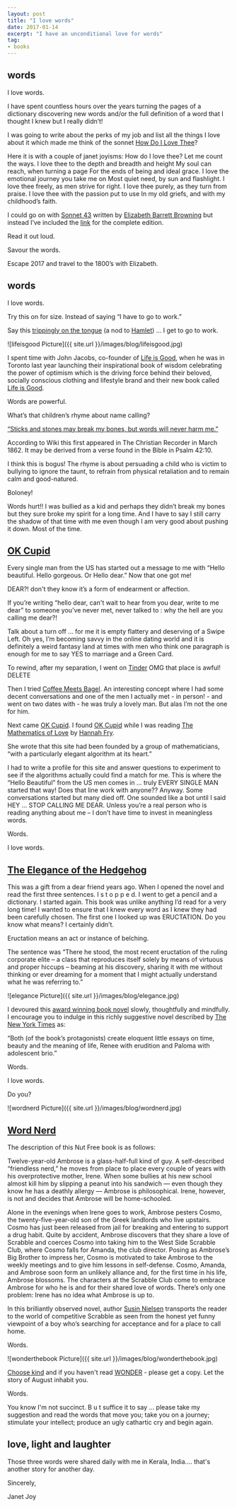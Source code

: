 ```yaml
---
layout: post
title: "I love words"
date: 2017-01-14
excerpt: "I have an unconditional love for words"
tag:
- books
---
```

## words

I love words.

I have spent countless hours over the years turning the pages of a dictionary discovering new words and/or the full definition of a word that I thought I knew but I really didn’t!

I was going to write about the perks of my job and list all the things I love about it which made me think of the sonnet [How Do I Love Thee](https://www.poets.org/poetsorg/poem/how-do-i-love-thee-sonnet-43)?

Here it is with a couple of janet joyisms:
How do I love thee?  Let me count the ways.
I love thee to the depth and breadth and height
My soul can reach, when turning a page
For the ends of being and ideal grace.
I love the emotional journey you take me on
Most quiet need, by sun and flashlight.
I love thee freely, as men strive for right.
I love thee purely, as they turn from praise.
I love thee with the passion put to use
In my old griefs, and with my childhood’s faith.

I could go on with [Sonnet 43](https://www.poets.org/poetsorg/poem/how-do-i-love-thee-sonnet-43) written by [Elizabeth Barrett Browning](https://www.poets.org/poetsorg/poet/elizabeth-barrett-browning) but instead I’ve included the [link](https://www.poets.org/poetsorg/poem/how-do-i-love-thee-sonnet-43) for the complete edition.

Read it out loud.

Savour the words.

Escape 2017 and travel to the 1800’s with Elizabeth.

## words

I love words.

Try this on for size. Instead of saying “I have to go to work.”

Say this [trippingly on the tongue](http://shakespeare.mit.edu/hamlet/hamlet.3.2.html) (a nod to [Hamlet](http://shakespeare.mit.edu/hamlet/full.html)) ... I get to go to work.

![lifeisgood Picture]({{ site.url }}/images/blog/lifeisgood.jpg)

I spent time with John Jacobs, co-founder of [Life is Good](http://www.lifeisgood.com/ ), when he was in Toronto last year launching their inspirational book of wisdom celebrating the power of optimism which is the driving force behind their beloved, socially conscious clothing and lifestyle brand and their new book called [Life is Good](https://www.amazon.ca/Life-Good-Book-Bert-Jacobs/dp/1426215630).    

Words are powerful.

What’s that children’s rhyme about name calling?

[“Sticks and stones may break my bones, but words will never harm me.”](https://en.wikipedia.org/wiki/Sticks_and_Stones)

According to Wiki this first appeared in The Christian Recorder in March 1862.   It may be derived from a verse found in the Bible in Psalm 42:10.

I think this is bogus! The rhyme is about persuading a child who is victim to bullying to ignore the taunt, to refrain from physical retaliation and to remain calm and good-natured.

Boloney!

Words hurt!! I was bullied as a kid and perhaps they didn’t break my bones but they sure broke my spirit for a long time. And I have to say I still carry the shadow of that time with me even though I am very good about pushing it down. Most of the time.

## [OK Cupid](https://www.okcupid.com/)

Every single man from the US has started out a message to me with “Hello beautiful. Hello gorgeous. Or Hello dear.” Now that one got me!  

DEAR?! don't they know it’s a form of endearment or affection.  

If you’re writing “hello dear, can't wait to hear from you dear, write to me dear” to someone you’ve never met, never talked to : why the hell are you calling me dear?!

Talk about a turn off … for me it is empty flattery and deserving of a Swipe Left. Oh yes, I’m becoming savvy in the online dating world and it is definitely a weird fantasy land at times with men who think one paragraph is enough for me to say YES to marriage and a Green Card.

To rewind, after my separation, I went on [Tinder](https://www.gotinder.com/)  OMG that place is awful!  DELETE

Then I tried [Coffee Meets Bagel](https://coffeemeetsbagel.com/). An interesting concept where I  had some decent conversations and one of the men I actually met - in person! - and went on two dates with - he was truly a lovely man. But alas I’m not the one for him.

Next came [OK Cupid](https://www.okcupid.com/). I found [OK Cupid](https://www.okcupid.com/) while I was reading [The Mathematics of Love](https://www.amazon.ca/Mathematics-Love-Hannah-Fry/dp/1442381612) by [Hannah Fry](http://www.hannahfry.co.uk/).

She wrote that this site had been founded by a group of mathematicians, “with a particularly elegant algorithm at its heart.”

I had to write a profile for this site and answer questions to experiment to see if the algorithms actually could find a match for me.  This is where the “Hello Beautiful” from the US men comes in … truly EVERY SINGLE MAN started that way! Does that line work with anyone?? Anyway. Some conversations started but many died off. One sounded like a bot until I said HEY … STOP CALLING ME DEAR. Unless you’re a real person who is reading anything about me – I don’t have time to invest in meaningless words.

Words.

I love words.

## [The Elegance of the Hedgehog](http://www.europaeditions.com/book/9781933372600/the-elegance-of-the-hedgehog)

This was a gift from a dear friend years ago. When I opened the novel and read the first three sentences.   I s t o p p e d.   I went to get a pencil and a dictionary. I started again.
This book was unlike anything I’d read for a very long time! I wanted to ensure that I knew every word as I knew they had been carefully chosen. The first one I looked up was ERUCTATION. Do you know what means? I certainly didn’t.

Eructation means an act or instance of belching.

The sentence was “There he stood, the most recent eructation of the ruling corporate elite – a class that reproduces itself solely by means of virtuous and proper hiccups – beaming at his discovery, sharing it with me without thinking or ever dreaming for a moment that I might actually understand what he was referring to.”    

![elegance Picture]({{ site.url }}/images/blog/elegance.jpg)

I devoured this [award winning book novel](https://www.chapters.indigo.ca/en-ca/books/the-elegance-of-the-hedgehog/9781933372600-item.html?ikwid=elegance+of+the+hedgehog&ikwsec=Home&ikwidx=0) slowly, thoughtfully and mindfully. I encourage you to indulge in this richly suggestive novel described by [The New York Times](http://www.nytimes.com/2008/09/07/books/review/James-t.html) as:

“Both (of the book’s protagonists) create eloquent little essays on time, beauty and the meaning of life, Renee with erudition and Paloma with adolescent brio.”

Words.

I love words.

Do you?

![wordnerd Picture]({{ site.url }}/images/blog/wordnerd.jpg)

## [Word Nerd](https://www.chapters.indigo.ca/en-ca/books/word-nerd/9780887769900-item.html?ikwid=word+nerd&ikwsec=Books&ikwidx=0)

The description of this Nut Free book is as follows:

Twelve-year-old Ambrose is a glass-half-full kind of guy. A self-described “friendless nerd,” he moves from place to place every couple of years with his overprotective mother, Irene. When some bullies at his new school almost kill him by slipping a peanut into his sandwich — even though they know he has a deathly allergy — Ambrose is philosophical. Irene, however, is not and decides that Ambrose will be home-schooled.

Alone in the evenings when Irene goes to work, Ambrose pesters Cosmo, the twenty-five-year-old son of the Greek landlords who live upstairs. Cosmo has just been released from jail for breaking and entering to support a drug habit. Quite by accident, Ambrose discovers that they share a love of Scrabble and coerces Cosmo into taking him to the West Side Scrabble Club, where Cosmo falls for Amanda, the club director. Posing as Ambrose’s Big Brother to impress her, Cosmo is motivated to take Ambrose to the weekly meetings and to give him lessons in self-defense. Cosmo, Amanda, and Ambrose soon form an unlikely alliance and, for the first time in his life, Ambrose blossoms. The characters at the Scrabble Club come to embrace Ambrose for who he is and for their shared love of words. There’s only one problem: Irene has no idea what Ambrose is up to.

In this brilliantly observed novel, author [Susin Nielsen](http://susinnielsen.com/) transports the reader to the world of competitive Scrabble as seen from the honest yet funny viewpoint of a boy who’s searching for acceptance and for a place to call home.

Words.

![wonderthebook Picture]({{ site.url }}/images/blog/wonderthebook.jpg)

 [Choose kind](http://www.randomhousekids.com/videos/4psz-zixb4-choose-kind-campaign) and if you haven't read [WONDER](http://www.goodreads.com/book/show/11387515-wonder) - please get a copy. Let the story of August inhabit you.

 Words.

 You know I'm not succinct.  B u t  suffice it to say ... please take my suggestion and read the words that move you; take you on a journey; stimulate your intellect; produce an ugly cathartic cry and begin again.

## love, light and laughter   

 Those three words were shared daily with me in Kerala, India.... that's another story for another day.

 Sincerely,

 Janet Joy
